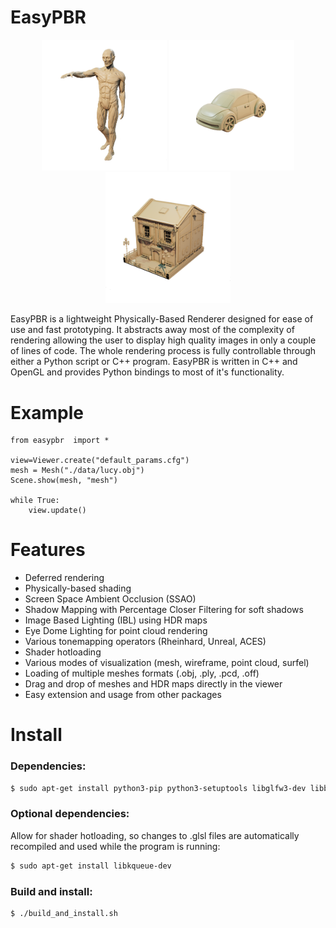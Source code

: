 # EasyPBR

<p align="middle">
  <img src="imgs/anatomy_crop_2.png" width="200" />
  <img src="imgs/buburuza_crop_2.png" width="200" /> 
  <img src="imgs/house_crop_2.png" width="200" />
</p>

EasyPBR is a lightweight Physically-Based Renderer designed for ease of use and fast prototyping. It abstracts away most of the complexity of rendering allowing the user to display high quality images in only a couple of lines of code. The whole rendering process is fully controllable through either a Python script or C++ program. EasyPBR is written in C++ and OpenGL and provides Python bindings to most of it's functionality.

<!-- ![Image description](imgs/stadium.png) | ![Image description](imgs/mnt_valley_dirt.png) -->



# Example
    from easypbr  import *
    
    view=Viewer.create("default_params.cfg")
    mesh = Mesh("./data/lucy.obj")
    Scene.show(mesh, "mesh")
    
    while True:
        view.update()

# Features
- Deferred rendering 
- Physically-based shading
- Screen Space Ambient Occlusion (SSAO)
- Shadow Mapping with Percentage Closer Filtering for soft shadows
- Image Based Lighting (IBL) using HDR maps
- Eye Dome Lighting for point cloud rendering
- Various tonemapping operators (Rheinhard, Unreal, ACES)
- Shader hotloading 
- Various modes of visualization (mesh, wireframe, point cloud, surfel)
- Loading of multiple meshes formats (.obj, .ply, .pcd, .off)
- Drag and drop of meshes and HDR maps directly in the viewer
- Easy extension and usage from other packages

# Install 
### Dependencies:
```sh
$ sudo apt-get install python3-pip python3-setuptools libglfw3-dev libboost-all-dev libeigen3-dev libpcl-dev python3-opencv
```
### Optional dependencies: 
Allow for shader hotloading, so changes to .glsl files are automatically recompiled and used while the program is running:
```sh   
$ sudo apt-get install libkqueue-dev
```

### Build and install: 
```sh
$ ./build_and_install.sh
```

